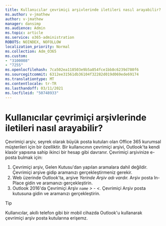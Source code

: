 ```yaml
---
title: Kullanıcılar çevrimiçi arşivlerinde iletileri nasıl arayabilir?
ms.author: v-jmathew
author: v-jmathew
manager: dansimp
ms.audience: Admin
ms.topic: article
ms.service: o365-administration
ROBOTS: NOINDEX, NOFOLLOW
localization_priority: Normal
ms.collection: Adm_O365
ms.custom:
- "3100008"
- "7255"
ms.openlocfilehash: 7ca502ea118503e9b5a854fce1bb8c6239d780f6
ms.sourcegitcommit: 6312ee31561db36104f32282d019d069ede69174
ms.translationtype: MT
ms.contentlocale: tr-TR
ms.lasthandoff: 03/11/2021
ms.locfileid: "50748933"
---
```

# <a name="how-users-can-search-their-online-archive-for-messages"></a>Kullanıcılar çevrimiçi arşivlerinde iletileri nasıl arayabilir?

Çevrimiçi arşiv, seyrek olarak büyük posta kutuları olan Office 365 kurumsal müşterileri için bir özelliktir. Bir kullanıcının çevrimiçi arşivi, Outlook'ta kendi klasör yapısına sahip ikinci bir hesap gibi davranır. Çevrimiçi arşivinize e-posta bulmak için:

1. Çevrimiçi arşiv, Gelen Kutusu'dan yapılan aramalara dahil değildir. Çevrimiçi arşive gidip aramanızı gerçekleştirmeniz gerekir.
2. Web üzerinde Outlook'ta, arşive *Yerinde Arşiv adı vardır.* Arşiv posta In-Place gidin ve aramanızı gerçekleştirin.
3. Outlook 2016'da Çevrimiçi Arşiv *`name` > - <.* Çevrimiçi Arşiv posta kutusuna gidin ve aramanızı gerçekleştirin.

> [!TIP]
> Kullanıcılar, akıllı telefon gibi bir mobil cihazda Outlook'u kullanarak çevrimiçi arşiv posta kutularına erişemz.
